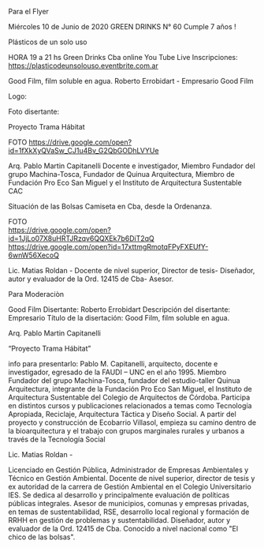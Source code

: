 Para el Flyer 

Miércoles 10 de Junio de 2020 GREEN DRINKS N° 60  Cumple 7 años ! 

Plásticos de un solo uso 

HORA 19 a 21 hs
Green Drinks Cba online You Tube Live 
Inscripciones: https://plasticodeunsolouso.eventbrite.com.ar 



Good Film, film soluble en agua.
Roberto Errobidart - Empresario Good Film 

Logo:

Foto disertante:




Proyecto Trama Hábitat

FOTO https://drive.google.com/open?id=1fXkXyQVaSw_CJ1u4Bv_G2QbGODhLVYUe

Arq. Pablo Martin Capitanelli 
Docente e investigador, Miembro Fundador del grupo Machina-Tosca, Fundador de Quinua Arquitectura, Miembro de Fundación Pro Eco San Miguel y el Instituto de Arquitectura Sustentable CAC








Situación de las Bolsas Camiseta en Cba, desde la Ordenanza.

FOTO  
https://drive.google.com/open?id=1JjLo07X8uHRTJRzqv6QQXEk7b6DiT2qQ
https://drive.google.com/open?id=17xttmgRmotqFPyFXEUfY-6wnW56XecoQ

Lic. Matias Roldan - Docente de nivel superior, Director de tesis- Diseñador, autor y evaluador de la Ord. 12415 de Cba- Asesor.





Para Moderaciòn 

Good Film
Disertante: Roberto Errobidart 
Descripción del disertante: Empresario
Título de la disertación: Good Film, film soluble en agua.


Arq. Pablo Martin Capitanelli

“Proyecto Trama Hábitat”


info para presentarlo: Pablo M. Capitanelli, arquitecto, docente e investigador, egresado de la FAUDI – UNC en el año 1995. Miembro Fundador del grupo Machina-Tosca, fundador del estudio-taller Quinua Arquitectura, integrante de la Fundación Pro Eco San Miguel, el Instituto de Arquitectura Sustentable del Colegio de Arquitectos de Córdoba. Participa en distintos cursos y publicaciones relacionados a temas como Tecnología Apropiada, Reciclaje, Arquitectura Táctica y Diseño Social. A partir del proyecto y construcción de Ecobarrio Villasol, empieza su camino dentro de la bioarquitectura y el trabajo con grupos marginales rurales y urbanos a través de la Tecnología Social



Lic. Matias Roldan - 

Licenciado en Gestión Pública, Administrador de Empresas Ambientales y Técnico en Gestión Ambiental.
Docente de nivel superior, director de tesis y ex autoridad de la carrera de Gestión Ambiental en el Colegio Universitario IES.
Se dedica al desarrollo y principalmente evaluación de políticas públicas integrales.
Asesor de municipios, comunas y empresas privadas, en temas de sustentabilidad, RSE, desarrollo local regional y formación de RRHH en gestión de problemas y sustentabilidad.
Diseñador, autor y evaluador de la Ord. 12415 de Cba.
Conocido a nivel nacional como "El chico de las bolsas".

